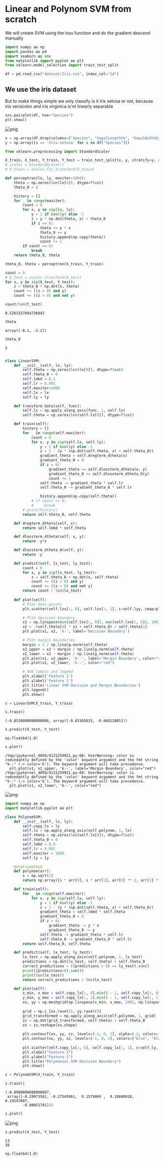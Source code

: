 # Linear and Polynom SVM from scratch
We will create SVM using the loss function and do the gradient descend manually

```python
import numpy as np
import pandas as pd
import seaborn as sns
from matplotlib import pyplot as plt
from sklearn.model_selection import train_test_split
```

```python
df = pd.read_csv("dataset/Iris.csv", index_col="Id")
```

## We use the iris dataset 
But to make things simple we only classify is it iris setosa or not, because iris versicolor and iris virginica is'nt linearly separable

```python
sns.pairplot(df, hue="Species")
plt.show()
```
    
![png](LinearSVM%20and%20PolynomSVM%20from%20scratch_files/LinearSVM%20and%20PolynomSVM%20from%20scratch_4_0.png)

```python
x = np.array(df.drop(columns=["Species", "SepalLengthCm", "SepalWidthCm"]))
y = np.array([s == 'Iris-setosa' for s in df["Species"]])
```

```python
from sklearn.preprocessing import StandardScaler

X_train, X_test, Y_train, Y_test = train_test_split(x, y, stratify=y, random_state=7)
# scaler = StandardScaler()
# X_train = scaler.fit_transform(X_train)
```

```python
def perceptron(lx, ly, maxiter=1000):
    theta = np.zeros(len(lx[0]), dtype=float)
    theta_0 = 0

    history = []
    for _ in range(maxiter):
        count = 0
        for x, y in zip(lx, ly):
            y = 1 if bool(y) else -1
            z = y * np.dot(theta, x) + theta_0
            if z <= 0:
                theta += y * x
                theta_0 += y
                history.append(np.copy(theta))
                count += 1
        if count == 0:
            break
    return theta_0, theta
```

```python
theta_0, theta = perceptron(X_train, Y_train)
```

```python
count = 0
# X_test = scaler.transform(X_test)
for x, y in zip(X_test, Y_test):
    z = theta_0 + np.dot(x, theta)
    count += ((z > 0) and y)
    count += ((z < 0) and not y)
```

```python
count/len(Y_test)
```

    0.5263157894736842

```python
theta
```

    array([-0.1, -2.2])

```python
theta_0
```

    5

```python

```

```python
class LinearSVM:
    def __init__(self, lx, ly):
        self.theta = np.zeros(len(lx[0]), dtype=float)
        self.theta_0 = 0
        self.lmbd = 0.1
        self.lr = 0.001
        self.maxiter=1000
        self.lx = lx
        self.ly = ly

    def transform_data(self, func):
        self.lx = np.apply_along_axis(func, 1, self.lx)
        self.theta = np.zeros(len(self.lx[0]), dtype=float)

    def train(self):
        history = []
        for _ in range(self.maxiter):
            count = 0
            for x, y in zip(self.lx, self.ly):
                y = 1 if bool(y) else -1
                z = 1 - (y * (np.dot(self.theta, x) + self.theta_0))
                gradient_theta = self.dregterm_dtheta(x)
                gradient_theta_0 = 0
                if z > 0:
                    gradient_theta += self.dlossterm_dtheta(x, y)
                    gradient_theta_0 += self.dlossterm_dtheta_0(y)
                    count += 1
                self.theta -= gradient_theta * self.lr
                self.theta_0 -= gradient_theta_0 * self.lr

                history.append(np.copy(self.theta))
            # if count == 0:
            #     break
        # print(history)
        return self.theta_0, self.theta

    def dregterm_dtheta(self, x):
        return self.lmbd * self.theta

    def dlossterm_dtheta(self, x, y):
        return -y*x

    def dlossterm_dtheta_0(self, y):
        return -y

    def predict(self, lx_test, ly_test):
        count = 0
        for x, y in zip(lx_test, ly_test):
            z = self.theta_0 + np.dot(x, self.theta)
            count += ((z > 0) and y)
            count += ((z < 0) and not y)
        return count / len(lx_test)
        
    def plot(self):
        # Plot data points
        plt.scatter(self.lxx[:, 0], self.lxx[:, 1], c=self.lyy, cmap=plt.cm.Paired, edgecolors='k', label='Data Points')

        # Plot decision boundary
        x1 = np.linspace(min(self.lxx[:, 0]), max(self.lxx[:, 0]), 100)
        x2 = -(self.theta[0] * x1 + self.theta_0) / self.theta[1]
        plt.plot(x1, x2, 'k-', label='Decision Boundary')

        # Plot margin boundaries
        margin = 1 / np.linalg.norm(self.theta)
        x2_upper = x2 + margin / np.linalg.norm(self.theta)
        x2_lower = x2 - margin / np.linalg.norm(self.theta)
        plt.plot(x1, x2_upper, 'k--', label='Margin Boundary', color="red")
        plt.plot(x1, x2_lower, 'k--', color="red")

        # Add labels and legend
        plt.xlabel('Feature 1')
        plt.ylabel('Feature 2')
        plt.title('Linear SVM Decision and Margin Boundaries')
        plt.legend()
        plt.show()

```

```python
s = LinearSVM(X_train, Y_train)
```

```python
s.train()
```

    (-0.8530000000000006, array([-0.83165633, -0.66812085]))

```python
s.predict(X_test, Y_test)
```

    np.float64(1.0)

```python
s.plot()
```

    /tmp/ipykernel_4050/4131259921.py:68: UserWarning: color is redundantly defined by the 'color' keyword argument and the fmt string "k--" (-> color='k'). The keyword argument will take precedence.
      plt.plot(x1, x2_upper, 'k--', label='Margin Boundary', color="red")
    /tmp/ipykernel_4050/4131259921.py:69: UserWarning: color is redundantly defined by the 'color' keyword argument and the fmt string "k--" (-> color='k'). The keyword argument will take precedence.
      plt.plot(x1, x2_lower, 'k--', color="red")
    
![png](LinearSVM%20and%20PolynomSVM%20from%20scratch_files/LinearSVM%20and%20PolynomSVM%20from%20scratch_18_1.png)

```python
import numpy as np
import matplotlib.pyplot as plt

class PolynomSVM:
    def __init__(self, lx, ly):
        self.copy_lx = lx
        self.lx = np.apply_along_axis(self.polynom, 1, lx)
        self.theta = np.zeros(len(self.lx[0]), dtype=float)
        self.theta_0 = 0
        self.lmbd = 0.9
        self.lr = 0.001
        self.maxiter = 1000
        self.ly = ly

    @staticmethod
    def polynom(arr):
        s = np.sqrt(2)
        return np.array([s * arr[0], s * arr[1], arr[0] ** 2, arr[1] ** 2, s * arr[0] * arr[1], 1])

    def train(self):
        for _ in range(self.maxiter):
            for x, y in zip(self.lx, self.ly):
                y = 1 if bool(y) else -1
                z = 1 - (y * (np.dot(self.theta, x) + self.theta_0))
                gradient_theta = self.lmbd * self.theta
                gradient_theta_0 = 0
                if z > 0:
                    gradient_theta -= y * x
                    gradient_theta_0 -= y
                self.theta -= gradient_theta * self.lr
                self.theta_0 -= gradient_theta_0 * self.lr
        return self.theta_0, self.theta

    def predict(self, lx_test, ly_test):
        lx_test = np.apply_along_axis(self.polynom, 1, lx_test)
        predictions = np.dot(lx_test, self.theta) + self.theta_0
        correct_predictions = ((predictions > 0) == ly_test).sum()
        print((predictions>0).sum())
        print(len(lx_test))
        return correct_predictions / len(lx_test)

    def plot(self):
        x_min, x_max = self.copy_lx[:, 0].min() - 1, self.copy_lx[:, 0].max() + 1
        y_min, y_max = self.copy_lx[:, 1].min() - 1, self.copy_lx[:, 1].max() + 1
        xx, yy = np.meshgrid(np.linspace(x_min, x_max, 200), np.linspace(y_min, y_max, 200))
        
        grid = np.c_[xx.ravel(), yy.ravel()]
        grid_transformed = np.apply_along_axis(self.polynom, 1, grid)
        zz = np.dot(grid_transformed, self.theta) + self.theta_0
        zz = zz.reshape(xx.shape)
        
        plt.contourf(xx, yy, zz, levels=[-1, 0, 1], alpha=0.2, colors=["blue", "black", "red"])
        plt.contour(xx, yy, zz, levels=[-1, 0, 1], colors=["blue", "black", "red"], linestyles=["dashed", "solid", "dashed"])
        
        plt.scatter(self.copy_lx[:, 0], self.copy_lx[:, 1], c=self.ly, cmap=plt.cm.Paired, edgecolors='k')
        plt.xlabel("Feature 1")
        plt.ylabel("Feature 2")
        plt.title("Polynomial SVM Decision Boundary")
        plt.show()
```

```python
s = PolynomSVM(X_train, Y_train)
```

```python
s.train()
```

    (-0.8980000000000007,
     array([-0.29973561, -0.27545061,  0.1579069 ,  0.10840018,  0.19147607,
            -0.00051781]))

```python
s.plot()
```
    
![png](LinearSVM%20and%20PolynomSVM%20from%20scratch_files/LinearSVM%20and%20PolynomSVM%20from%20scratch_22_0.png)

```python
s.predict(X_test, Y_test)
```

    13
    38

    np.float64(1.0)

